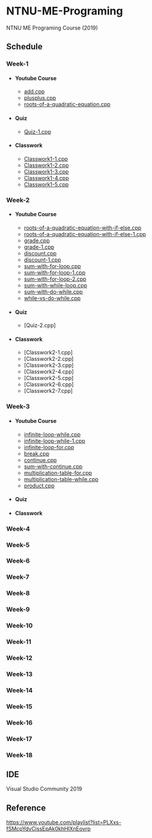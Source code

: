 # NTNU-ME-Programing
NTNU ME Programing Course (2019)

## Schedule
### Week-1 

  * #### Youtube Course
    * [add.cpp](Week-1/YoutubeCourse/add.cpp)
    * [plusplus.cpp](Week-1/YoutubeCourse/plusplus.cpp)
    * [roots-of-a-quadratic-equation.cpp](Week-1/YoutubeCourse/roots-of-a-quadratic-equation.cpp)
  * #### Quiz
    * [Quiz-1.cpp](Week-1/Quiz/Quiz-1.cpp)
  * #### Classwork
    * [Classwork1-1.cpp](Week-1/Classwork/Classwork1-1.cpp)
    * [Classwork1-2.cpp](Week-1/Classwork/Classwork1-2.cpp)
    * [Classwork1-3.cpp](Week-1/Classwork/Classwork1-3.cpp)
    * [Classwork1-4.cpp](Week-1/Classwork/Classwork1-4.cpp)
    * [Classwork1-5.cpp](Week-1/Classwork/Classwork1-5.cpp)
### Week-2 

 * #### Youtube Course
   * [roots-of-a-quadratic-equation-with-if-else.cpp](Week-2/YoutubeCourse/roots-of-a-quadratic-equation-with-if-else.cpp)
   * [roots-of-a-quadratic-equation-with-if-else-1.cpp](Week-2/YoutubeCourse/roots-of-a-quadratic-equation-with-if-else-1.cpp)
   * [grade.cpp](Week-2/YoutubeCourse/grade.cpp)
   * [grade-1.cpp](Week-2/YoutubeCourse/grade-1.cpp)
   * [discount.cpp](Week-2/YoutubeCourse/discount.cpp)
   * [discount-1.cpp](Week-2/YoutubeCourse/discount-1.cpp)
   * [sum-with-for-loop.cpp](Week-2/YoutubeCourse/sum-with-for-loop.cpp)
   * [sum-with-for-loop-1.cpp](Week-2/YoutubeCourse/sum-with-for-loop-1.cpp)
   * [sum-with-for-loop-2.cpp](Week-2/YoutubeCourse/sum-with-for-loop-2.cpp)
   * [sum-with-while-loop.cpp](Week-2/YoutubeCourse/sum-with-while-loop.cpp)
   * [sum-with-do-while.cpp](Week-2/YoutubeCourse/sum-with-do-while.cpp)
   * [while-vs-do-while.cpp](Week-2/YoutubeCourse/while-vs-do-while.cpp)
 * #### Quiz
   * [Quiz-2.cpp]
 * #### Classwork
   * [Classwork2-1.cpp]
   * [Classwork2-2.cpp]
   * [Classwork2-3.cpp]
   * [Classwork2-4.cpp]
   * [Classwork2-5.cpp]
   * [Classwork2-6.cpp]
   * [Classwork2-7.cpp]
### Week-3

 * #### Youtube Course
   * [infinite-loop-while.cpp](Week-3/YoutubeCourse/infinite-loop-while.cpp)
   * [infinite-loop-while-1.cpp](Week-3/YoutubeCourse/infinite-loop-while-1.cpp)
   * [infinite-loop-for.cpp](Week-3/YoutubeCourse/infinite-loop-for.cpp)
   * [break.cpp](Week-3/YoutubeCourse/break.cpp)
   * [continue.cpp](Week-3/YoutubeCourse/continue.cpp)
   * [sum-with-continue.cpp](Week-3/YoutubeCourse/sum-with-continue.cpp)
   * [multiplication-table-for.cpp](Week-3/YoutubeCourse/multiplication-table-for.cpp)
   * [multiplication-table-while.cpp](Week-3/YoutubeCourse/multiplication-table-while.cpp)
   * [product.cpp](Week-3/YoutubeCourse/product.cpp)
 * #### Quiz
 * #### Classwork
### Week-4

### Week-5

### Week-6

### Week-7

### Week-8

### Week-9

### Week-10

### Week-11

### Week-12

### Week-13

### Week-14

### Week-15

### Week-16

### Week-17

### Week-18

## IDE
Visual Studio Community 2019

## Reference
https://www.youtube.com/playlist?list=PLXxs-fSMcpYdvCissEpAk0khHlXnEovrp
